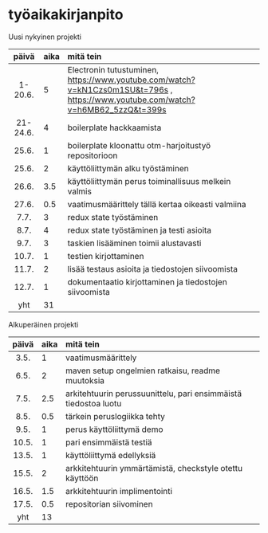 # työaikakirjanpito

Uusi nykyinen projekti

| päivä | aika | mitä tein  |
| :----:|:-----| :-----|
| 1-20.6. | 5  | Electronin tutustuminen, https://www.youtube.com/watch?v=kN1Czs0m1SU&t=796s , https://www.youtube.com/watch?v=h6MB62_5zzQ&t=399s|
| 21-24.6. | 4 | boilerplate hackkaamista|
| 25.6. | 1 | boilerplate kloonattu otm-harjoitustyö repositorioon|
| 25.6. | 2 | käyttöliittymän alku työstäminen|
| 26.6. | 3.5 | käyttöliittymän perus toiminallisuus melkein valmis|
| 27.6. | 0.5 | vaatimusmäärittely tällä kertaa oikeasti valmiina|
| 7.7. | 3 | redux state työstäminen|
| 8.7. | 4 | redux state työstäminen ja testi asioita|
| 9.7. | 3 | taskien lisääminen toimii alustavasti|
| 10.7. | 1 | testien kirjottaminen|
| 11.7. | 2 | lisää testaus asioita ja tiedostojen siivoomista|
| 12.7. | 1 | dokumentaatio kirjottaminen ja tiedostojen siivoomista|
| yht   | 31 | | 


Alkuperäinen projekti 

| päivä | aika | mitä tein  |
| :----:|:-----| :-----|
| 3.5. | 1  | vaatimusmäärittely|
| 6.5. | 2 | maven setup ongelmien ratkaisu, readme muutoksia|
| 7.5. | 2.5 | arkitehtuurin perussuunittelu, pari ensimmäistä tiedostoa luotu|
| 8.5. | 0.5| tärkein peruslogiikka tehty|
| 9.5. | 1| perus käyttöliittymä demo|
| 10.5. | 1| pari ensimmäistä testiä|
| 13.5. | 1| käyttöliittymä edellyksiä|
| 15.5. | 2| arkkitehtuurin ymmärtämistä, checkstyle otettu käyttöön|
| 16.5. | 1.5| arkkitehtuurin implimentointi|
| 17.5. | 0.5| repositorian siivominen|
| yht   | 13 | | 


